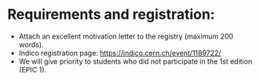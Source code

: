 # Requirements and registration:

 * Attach an excellent motivation letter to the registry (maximum 200 words).
 * Indico registration page: https://indico.cern.ch/event/1189722/
 * We will give priority to students who did not participate in the 1st edition (EPIC 1).
